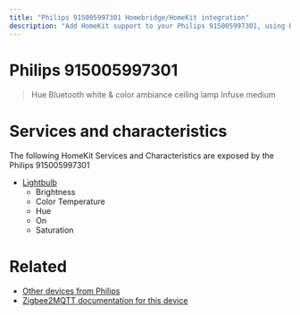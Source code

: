 ```yaml
---
title: "Philips 915005997301 Homebridge/HomeKit integration"
description: "Add HomeKit support to your Philips 915005997301, using Homebridge, Zigbee2MQTT and homebridge-z2m."
---
```

<!---
This file has been GENERATED using src/docgen/docgen.ts
DO NOT EDIT THIS FILE MANUALLY!
-->
# Philips 915005997301
> Hue Bluetooth white & color ambiance ceiling lamp Infuse medium


# Services and characteristics
The following HomeKit Services and Characteristics are exposed by
the Philips 915005997301

* [Lightbulb](../../light.md)
  * Brightness
  * Color Temperature
  * Hue
  * On
  * Saturation


# Related
* [Other devices from Philips](../index.md#philips)
* [Zigbee2MQTT documentation for this device](https://www.zigbee2mqtt.io/devices/915005997301.html)